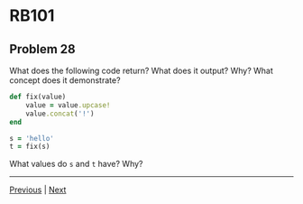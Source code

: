 # RB101
## Problem 28

What does the following code return? What does it output? Why? What concept does it demonstrate?

```ruby
def fix(value)
	value = value.upcase!
	value.concat('!')
end

s = 'hello'
t = fix(s)
```

What values do `s` and `t` have? Why?

---

[Previous](027.md) | [Next](029.md)
